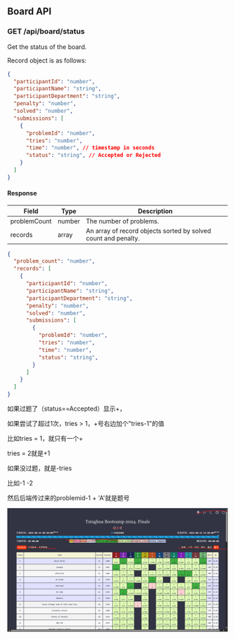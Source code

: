 ## Board API

### GET /api/board/status

Get the status of the board.

Record object is as follows:

```json
{
  "participantId": "number",
  "participantName": "string",
  "participantDepartment": "string",
  "penalty": "number",
  "solved": "number",
  "submissions": [
    {
      "problemId": "number",
      "tries": "number",
      "time": "number", // timestamp in seconds
      "status": "string", // Accepted or Rejected
    }
  ]
}
```

#### Response

| Field         | Type   | Description                                                    |
| ------------- | ------ | -------------------------------------------------------------- |
| problemCount | number | The number of problems.                                        |
| records       | array  | An array of record objects sorted by solved count and penalty. |

```json
{
  "problem_count": "number",
  "records": [
    {
      "participantId": "number",
      "participantName": "string",
      "participantDepartment": "string",
      "penalty": "number",
      "solved": "number",
      "submissions": [
        {
          "problemId": "number",
          "tries": "number",
          "time": "number",
          "status": "string",
        }
      ]
    }
  ]
}
```

如果过题了（status==Accepted）显示+，

如果尝试了超过1次，tries > 1，+号右边加个"tries-1"的值

比如tries = 1，就只有一个+

tries = 2就是+1

如果没过题，就是-tries

比如-1
-2

然后后端传过来的problemid-1 + 'A'就是题号

![](img.png)
